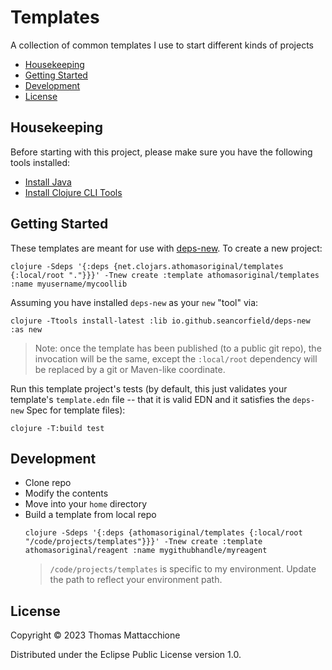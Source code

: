 # Templates

A collection of common templates I use to start different kinds of projects

- [Housekeeping]
- [Getting Started]
- [Development]
- [License]

## Housekeeping

Before starting with this project, please make sure you have the following
tools installed:

- [Install Java]
- [Install Clojure CLI Tools]

## Getting Started

These templates are meant for use with [deps-new].  To create a new project:

```command
clojure -Sdeps '{:deps {net.clojars.athomasoriginal/templates {:local/root "."}}}' -Tnew create :template athomasoriginal/templates :name myusername/mycoollib
```

Assuming you have installed `deps-new` as your `new` "tool" via:

```command
clojure -Ttools install-latest :lib io.github.seancorfield/deps-new :as new
```

> Note: once the template has been published (to a public git repo), the
> invocation will be the same, except the `:local/root` dependency will be
> replaced by a git or Maven-like coordinate.

Run this template project's tests (by default, this just validates your
template's `template.edn` file -- that it is valid EDN and it satisfies the
`deps-new` Spec for template files):

```command
clojure -T:build test
```

## Development

- Clone repo
- Modify the contents
- Move into your `home` directory
- Build a template from local repo
  ```command
  clojure -Sdeps '{:deps {athomasoriginal/templates {:local/root "/code/projects/templates"}}}' -Tnew create :template athomasoriginal/reagent :name mygithubhandle/myreagent
  ```
  > `/code/projects/templates` is specific to my environment.  Update the path
  > to reflect your environment path.

## License

Copyright © 2023 Thomas Mattacchione

Distributed under the Eclipse Public License version 1.0.


[Housekeeping]: #housekeeping
[Getting Started]: #getting-started
[Development]: #development
[License]: #license

[deps-new]: https://github.com/seancorfield/deps-new
[Install Java]: https://www.youtube.com/watch?v=SljDPNwAFOc&t=16s
[Install Clojure CLI Tools]: https://www.youtube.com/watch?v=5_q5pLoz9b0
